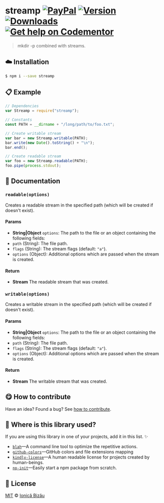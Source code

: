 
# streamp [![PayPal](https://img.shields.io/badge/%24-paypal-f39c12.svg)][paypal-donations] [![Version](https://img.shields.io/npm/v/streamp.svg)](https://www.npmjs.com/package/streamp) [![Downloads](https://img.shields.io/npm/dt/streamp.svg)](https://www.npmjs.com/package/streamp) [![Get help on Codementor](https://cdn.codementor.io/badges/get_help_github.svg)](https://www.codementor.io/johnnyb?utm_source=github&utm_medium=button&utm_term=johnnyb&utm_campaign=github)

> mkdir -p combined with streams.

## :cloud: Installation

```sh
$ npm i --save streamp
```


## :clipboard: Example



```js
// Dependencies
var Streamp = require("streamp");

// Constants
const PATH = __dirname + "/long/path/to/foo.txt";

// Create writable stream
var bar = new Streamp.writable(PATH);
bar.write(new Date().toString() + "\n");
bar.end();

// Create readable stream
var foo = new Streamp.readable(PATH);
foo.pipe(process.stdout);
```

## :memo: Documentation


### `readable(options)`
Creates a readable stream in the specified path (which will be created if doesn't exist).

#### Params
- **String|Object** `options`: The path to the file or an object containing the following fields:
 - `path` (String): The file path.
 - `flags` (String): The stream flags (default: `"a"`).
 - `options` (Object): Additional options which are passed when the stream is created.

#### Return
- **Stream** The readable stream that was created.

### `writable(options)`
Creates a writable stream in the specified path (which will be created if doesn't exist).

#### Params
- **String|Object** `options`: The path to the file or an object containing the following fields:
 - `path` (String): The file path.
 - `flags` (String): The stream flags (default: `"a"`).
 - `options` (Object): Additional options which are passed when the stream is created.

#### Return
- **Stream** The writable stream that was created.



## :yum: How to contribute
Have an idea? Found a bug? See [how to contribute][contributing].

## :dizzy: Where is this library used?
If you are using this library in one of your projects, add it in this list. :sparkles:


 - [`blah`](https://github.com/IonicaBizau/blah)—A command line tool to optimize the repetitive actions.
 - [`github-colors`](https://github.com/IonicaBizau/github-colors)—GitHub colors and file extensions mapping
 - [`kindly-license`](https://github.com/IonicaBizau/kindly-license)—A human readable license for projects created by human-beings.
 - [`np-init`](https://github.com/IonicaBizau/np-init#readme)—Easily start a npm package from scratch.

## :scroll: License

[MIT][license] © [Ionică Bizău][website]

[paypal-donations]: https://www.paypal.com/cgi-bin/webscr?cmd=_s-xclick&hosted_button_id=RVXDDLKKLQRJW
[donate-now]: http://i.imgur.com/6cMbHOC.png

[license]: http://showalicense.com/?fullname=Ionic%C4%83%20Biz%C4%83u%20%3Cbizauionica%40gmail.com%3E%20(http%3A%2F%2Fionicabizau.net)&year=2015#license-mit
[website]: http://ionicabizau.net
[contributing]: /CONTRIBUTING.md
[docs]: /DOCUMENTATION.md
